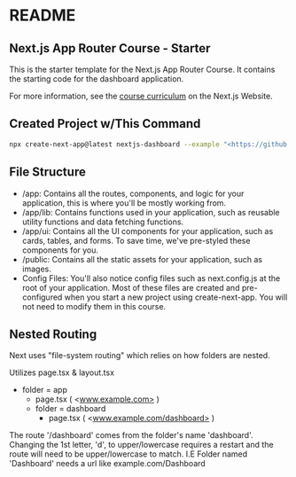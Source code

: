 # README

## Next.js App Router Course - Starter

This is the starter template for the Next.js App Router Course. It contains the starting code for the dashboard application.

For more information, see the [course curriculum](https://nextjs.org/learn) on the Next.js Website.

## Created Project w/This Command

```bash
npx create-next-app@latest nextjs-dashboard --example "<https://github.com/vercel/next-learn/tree/main/dashboard/starter-example>" --use-pnpm
```

## File Structure

* /app: Contains all the routes, components, and logic for your application, this is where you'll be mostly working from.
* /app/lib: Contains functions used in your application, such as reusable utility functions and data fetching functions.
* /app/ui: Contains all the UI components for your application, such as cards, tables, and forms. To save time, we've pre-styled these components for you.
* /public: Contains all the static assets for your application, such as images.
* Config Files: You'll also notice config files such as next.config.js at the root of your application. Most of these files are created and pre-configured when you start a new project using create-next-app. You will not need to modify them in this course.

## Nested Routing

Next uses "file-system routing" which  relies on how folders are nested.

Utilizes page.tsx & layout.tsx

* folder = app
  * page.tsx ( <www.example.com> )
  * folder = dashboard
    * page.tsx ( <www.example.com/dashboard> )

The route '/dashboard' comes from the folder's name 'dashboard'. Changing the 1st letter, 'd', to upper/lowercase requires a restart and the route will need to be upper/lowercase to match. I.E Folder named 'Dashboard' needs a url like example.com/Dashboard

